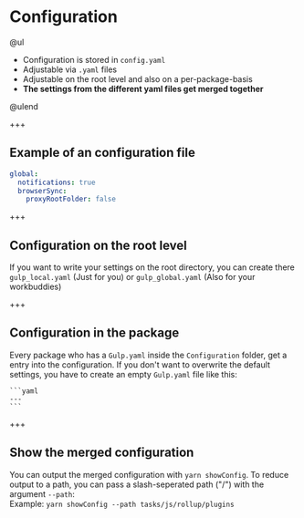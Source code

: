 # Configuration

@ul

*   Configuration is stored in `config.yaml`
*   Adjustable via `.yaml` files
*   Adjustable on the root level and also on a per-package-basis
*   **The settings from the different yaml files get merged together**

@ulend

+++

## Example of an configuration file

```yaml
global:
  notifications: true
  browserSync:
    proxyRootFolder: false
```

+++

## Configuration on the root level

If you want to write your settings on the root directory, you can create
there `gulp_local.yaml` (Just for you) or `gulp_global.yaml` (Also for your workbuddies)

+++

## Configuration in the package

Every package who has a `Gulp.yaml` inside the `Configuration` folder, get
a entry into the configuration. If you don't want to overwrite the default settings,
you have to create an empty `Gulp.yaml` file like this:

    ```yaml
    ---
    ```

+++

## Show the merged configuration

You can output the merged configuration with `yarn showConfig`. To reduce output
to a path, you can pass a slash-seperated path ("/") with the argument `--path`:  
Example: `yarn showConfig --path tasks/js/rollup/plugins`
